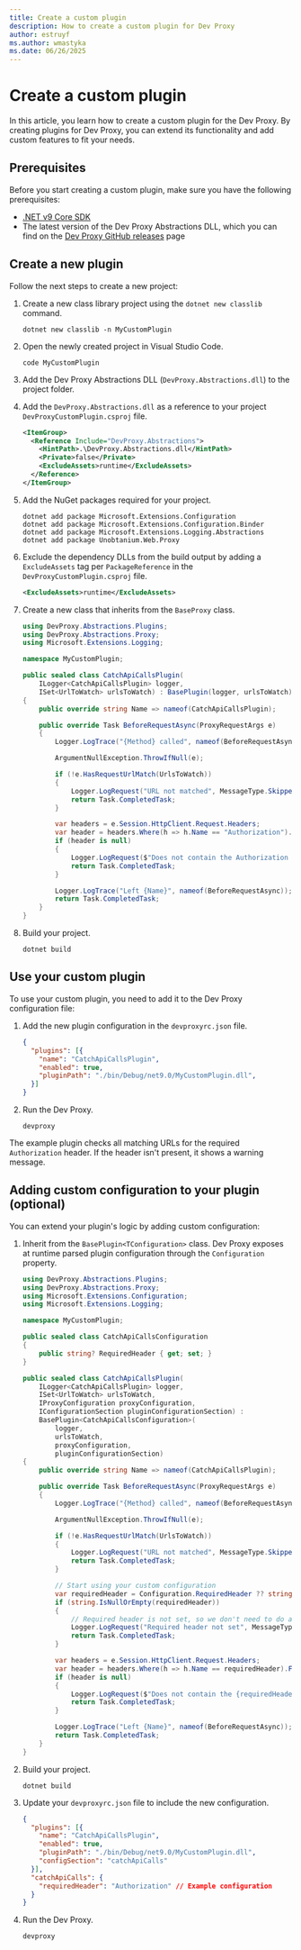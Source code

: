 ```yaml
---
title: Create a custom plugin
description: How to create a custom plugin for Dev Proxy
author: estruyf
ms.author: wmastyka
ms.date: 06/26/2025
---
```


# Create a custom plugin

In this article, you learn how to create a custom plugin for the Dev Proxy. By creating plugins for Dev Proxy, you can extend its functionality and add custom features to fit your needs.

## Prerequisites

Before you start creating a custom plugin, make sure you have the following prerequisites:

- [.NET v9 Core SDK](https://dotnet.microsoft.com/download)
- The latest version of the Dev Proxy Abstractions DLL, which you can find on the [Dev Proxy GitHub releases](https://github.com/dotnet/dev-proxy/releases) page

## Create a new plugin

Follow the next steps to create a new project:

1. Create a new class library project using the `dotnet new classlib` command.

    ```console
    dotnet new classlib -n MyCustomPlugin
    ```

1. Open the newly created project in Visual Studio Code.

    ```console
    code MyCustomPlugin
    ```

1. Add the Dev Proxy Abstractions DLL (`DevProxy.Abstractions.dll`) to the project folder.
1. Add the `DevProxy.Abstractions.dll` as a reference to your project `DevProxyCustomPlugin.csproj` file.

    ```xml
    <ItemGroup>
      <Reference Include="DevProxy.Abstractions">
        <HintPath>.\DevProxy.Abstractions.dll</HintPath>
        <Private>false</Private>
        <ExcludeAssets>runtime</ExcludeAssets>
      </Reference>
    </ItemGroup>
    ```

1. Add the NuGet packages required for your project.

    ```console
    dotnet add package Microsoft.Extensions.Configuration
    dotnet add package Microsoft.Extensions.Configuration.Binder
    dotnet add package Microsoft.Extensions.Logging.Abstractions
    dotnet add package Unobtanium.Web.Proxy
    ```

1. Exclude the dependency DLLs from the build output by adding a `ExcludeAssets` tag per `PackageReference` in the `DevProxyCustomPlugin.csproj` file.

    ```xml
    <ExcludeAssets>runtime</ExcludeAssets>
    ```

1. Create a new class that inherits from the `BaseProxy` class.

    ```csharp
    using DevProxy.Abstractions.Plugins;
    using DevProxy.Abstractions.Proxy;
    using Microsoft.Extensions.Logging;

    namespace MyCustomPlugin;

    public sealed class CatchApiCallsPlugin(
        ILogger<CatchApiCallsPlugin> logger,
        ISet<UrlToWatch> urlsToWatch) : BasePlugin(logger, urlsToWatch)
    {
        public override string Name => nameof(CatchApiCallsPlugin);

        public override Task BeforeRequestAsync(ProxyRequestArgs e)
        {
            Logger.LogTrace("{Method} called", nameof(BeforeRequestAsync));

            ArgumentNullException.ThrowIfNull(e);

            if (!e.HasRequestUrlMatch(UrlsToWatch))
            {
                Logger.LogRequest("URL not matched", MessageType.Skipped, new(e.Session));
                return Task.CompletedTask;
            }

            var headers = e.Session.HttpClient.Request.Headers;
            var header = headers.Where(h => h.Name == "Authorization").FirstOrDefault();
            if (header is null)
            {
                Logger.LogRequest($"Does not contain the Authorization header", MessageType.Warning, new LoggingContext(e.Session));
                return Task.CompletedTask;
            }

            Logger.LogTrace("Left {Name}", nameof(BeforeRequestAsync));
            return Task.CompletedTask;
        }
    }
    ```

1. Build your project.

    ```console
    dotnet build
    ```

## Use your custom plugin

To use your custom plugin, you need to add it to the Dev Proxy configuration file:

1. Add the new plugin configuration in the `devproxyrc.json` file.

    ```json
    {
      "plugins": [{
        "name": "CatchApiCallsPlugin",
        "enabled": true,
        "pluginPath": "./bin/Debug/net9.0/MyCustomPlugin.dll",
      }]
    }
    ```

1. Run the Dev Proxy.

    ```console
    devproxy
    ```

The example plugin checks all matching URLs for the required `Authorization` header. If the header isn't present, it shows a warning message.

## Adding custom configuration to your plugin (optional)

You can extend your plugin's logic by adding custom configuration:

1. Inherit from the `BasePlugin<TConfiguration>` class. Dev Proxy exposes at runtime parsed plugin configuration through the `Configuration` property.

    ```csharp
    using DevProxy.Abstractions.Plugins;
    using DevProxy.Abstractions.Proxy;
    using Microsoft.Extensions.Configuration;
    using Microsoft.Extensions.Logging;

    namespace MyCustomPlugin;

    public sealed class CatchApiCallsConfiguration
    {
        public string? RequiredHeader { get; set; }
    }

    public sealed class CatchApiCallsPlugin(
        ILogger<CatchApiCallsPlugin> logger,
        ISet<UrlToWatch> urlsToWatch,
        IProxyConfiguration proxyConfiguration,
        IConfigurationSection pluginConfigurationSection) :
        BasePlugin<CatchApiCallsConfiguration>(
            logger,
            urlsToWatch,
            proxyConfiguration,
            pluginConfigurationSection)
    {
        public override string Name => nameof(CatchApiCallsPlugin);

        public override Task BeforeRequestAsync(ProxyRequestArgs e)
        {
            Logger.LogTrace("{Method} called", nameof(BeforeRequestAsync));

            ArgumentNullException.ThrowIfNull(e);

            if (!e.HasRequestUrlMatch(UrlsToWatch))
            {
                Logger.LogRequest("URL not matched", MessageType.Skipped, new(e.Session));
                return Task.CompletedTask;
            }

            // Start using your custom configuration
            var requiredHeader = Configuration.RequiredHeader ?? string.Empty;
            if (string.IsNullOrEmpty(requiredHeader))
            {
                // Required header is not set, so we don't need to do anything
                Logger.LogRequest("Required header not set", MessageType.Skipped, new LoggingContext(e.Session));
                return Task.CompletedTask;
            }

            var headers = e.Session.HttpClient.Request.Headers;
            var header = headers.Where(h => h.Name == requiredHeader).FirstOrDefault();
            if (header is null)
            {
                Logger.LogRequest($"Does not contain the {requiredHeader} header", MessageType.Warning, new LoggingContext(e.Session));
                return Task.CompletedTask;
            }

            Logger.LogTrace("Left {Name}", nameof(BeforeRequestAsync));
            return Task.CompletedTask;
        }
    }
    ```

1. Build your project.

    ```console
    dotnet build
    ```
  
1. Update your `devproxyrc.json` file to include the new configuration.

    ```json
    {
      "plugins": [{
        "name": "CatchApiCallsPlugin",
        "enabled": true,
        "pluginPath": "./bin/Debug/net9.0/MyCustomPlugin.dll",
        "configSection": "catchApiCalls"
      }],
      "catchApiCalls": {
        "requiredHeader": "Authorization" // Example configuration
      }
    }
    ```

1. Run the Dev Proxy.

    ```console
    devproxy
    ```
